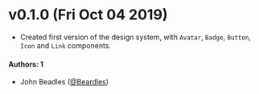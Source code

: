 # v0.1.0 (Fri Oct 04 2019)

- Created first version of the design system, with `Avatar`, `Badge`, `Button`, `Icon` and `Link` components.

#### Authors: 1

- John Beadles ([@Beardles](https://github.com/Beardles))
